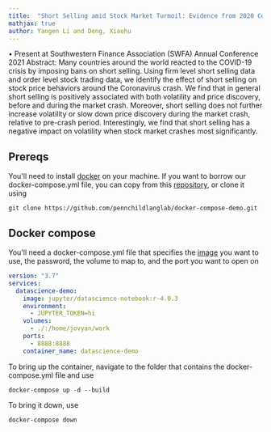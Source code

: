 ```yaml
---
title:  "Short Selling amid Stock Market Turmoil: Evidence from 2020 Coronavirus Market Crash"
mathjax: true
author: Yangen Li and Deng, Xiaohu
---
```


• Present at Southwestern Finance Association (SWFA) Annual Conference 2021
Abstract: Many countries around the world reacted to the COVID-19 crisis by imposing bans on short selling. Using firm level short selling data and order level stock trading data, we identify the effect of short selling on stock price behaviors around the Coronavirus crash. We find that in general short selling is positively associated with both volatility and price discovery, before and during the market crash. Moreover, short selling does not further increase volatility or slow down price discovery during the market crash, relative to pre-crash period. Interestingly, we find that short selling has a negative impact on volatility when stock market crashes most significantly.








## Prereqs

You'll need to install [docker](https://docs.docker.com/get-docker/) on your machine. If you want to borrow our docker-compose.yml file, you can copy from this [repository](https://github.com/pennchildlanglab/docker-compose-demo), or clone it using 

```
git clone https://github.com/pennchildlanglab/docker-compose-demo.git
```


## Docker compose

You'll need a docker-compose.yml file that specifies the [image](https://hub.docker.com/r/jupyter/datascience-notebook/) you want to use, the password, the volume to map to, and the port you want to open on

```yml
version: "3.7"
services: 
  datascience-demo:
    image: jupyter/datascience-notebook:r-4.0.3
    environment: 
      - JUPYTER_TOKEN=hi
    volumes:
      - ./:/home/jovyan/work
    ports: 
      - 8888:8888
    container_name: datascience-demo

```

To bring up the container, navigate to the folder that contains the docker-compose.yml file and use

```
docker-compose up -d --build
```

To bring it down, use

```
docker-compose down
```
